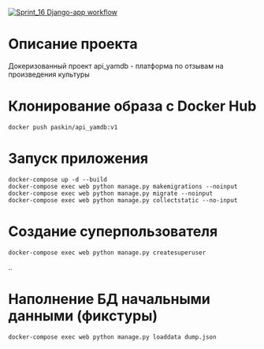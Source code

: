 [![Sprint_16 Django-app workflow](https://github.com/EvgeniyPaskin/yamdb_final/actions/workflows/yamdb_workflow.yml/badge.svg)](https://github.com/EvgeniyPaskin/yamdb_final/actions/workflows/yamdb_workflow.yml)

# Описание проекта
Докеризованный проект api_yamdb - платформа по отзывам на произведения культуры

# Клонирование образа c Docker Hub

```
docker push paskin/api_yamdb:v1
```

# Запуск приложения
```
docker-compose up -d --build 
docker-compose exec web python manage.py makemigrations --noinput
docker-compose exec web python manage.py migrate --noinput
docker-compose exec web python manage.py collectstatic --no-input
```

# Создание суперпользователя

```
docker-compose exec web python manage.py createsuperuser
```
..

# Наполнение БД начальными данными (фикстуры)

```
docker-compose exec web python manage.py loaddata dump.json
```
